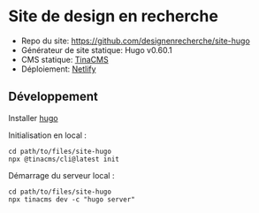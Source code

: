 # Site de design en recherche

- Repo du site: https://github.com/designenrecherche/site-hugo
- Générateur de site statique: Hugo v0.60.1
- CMS statique: [TinaCMS](https://tina.io)
- Déploiement: [Netlify](https://www.netlify.com/)

## Développement

Installer [hugo](https://gohugo.io/)

Initialisation en local :

```
cd path/to/files/site-hugo
npx @tinacms/cli@latest init
```

Démarrage du serveur local : 

```
cd path/to/files/site-hugo
npx tinacms dev -c "hugo server"
```